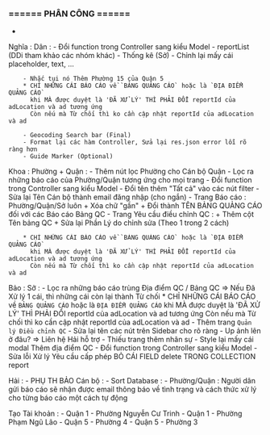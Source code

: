 
### ====== PHÂN CÔNG ======

- 

Nghĩa :
    Dân :
        - Đổi function trong Controller sang kiểu Model
        - reportList (DDi tham khảo các nhóm khác)
        - Thống kê (Sở)
        - Chỉnh lại mấy cái placeholder, text, ...

        - Nhắc tụi nó Thêm Phường 15 của Quận 5
        * CHỈ NHỮNG CÁI BÁO CÁO về `BẢNG QUẢNG CÁO` hoặc là `ĐỊA ĐIỂM QUẢNG CÁO`
          khi MÀ được duyệt là 'ĐÃ XỬ LÝ' THÌ PHẢI ĐỔI reportId của adLocation và ad tương ứng
          Còn nếu mà Từ chối thì ko cần cập nhật reportId của adLocation và ad

        - Geocoding Search bar (Final)
        - Format lại các hàm Controller, Sửa lại res.json error lỗi rõ ràng hơn
        - Guide Marker (Optional)

Khoa :
    Phường + Quận :
        - Thêm nút lọc Phường cho Cán bộ Quận
        - Lọc ra những báo cáo của Phường/Quận tương ứng cho mọi trang
        - Đổi function trong Controller sang kiểu Model
        - Đổi tên thêm "Tất cả" vào các nút filter
        - Sửa lại Tên Cán bộ thành email đăng nhập (cho ngắn)
        - Trang Báo cáo : Phường/Quận/Sở luôn
            + Xóa chữ "gần"
            + Đổi thành TÊN BẢNG QUẢNG CÁO đối với các Báo cáo Bảng QC
        - Trang Yêu cầu điều chỉnh QC :
            + Thêm cột Tên bảng QC
            + Sửa lại Phần Lý do chỉnh sửa (Theo 1 trong 2 cách)


        * CHỈ NHỮNG CÁI BÁO CÁO về `BẢNG QUẢNG CÁO` hoặc là `ĐỊA ĐIỂM QUẢNG CÁO`
          khi MÀ được duyệt là 'ĐÃ XỬ LÝ' THÌ PHẢI ĐỔI reportId của adLocation và ad tương ứng
          Còn nếu mà Từ chối thì ko cần cập nhật reportId của adLocation và ad
Bảo :
    Sở :
        - Lọc ra những báo cáo trùng Địa điểm QC / Bảng QC => Nếu Đã Xử lý 1 cái, thì những cái còn lại thành Từ chối
            * CHỈ NHỮNG CÁI BÁO CÁO về `BẢNG QUẢNG CÁO` hoặc là `ĐỊA ĐIỂM QUẢNG CÁO`
            khi MÀ được duyệt là 'ĐÃ XỬ LÝ' THÌ PHẢI ĐỔI reportId của adLocation và ad tương ứng
            Còn nếu mà Từ chối thì ko cần cập nhật reportId của adLocation và ad
        - Thêm trang `Quản lý Điều chỉnh QC`
        - Sửa lại tên các nút trên Sidebar cho rõ ràng
        - Up ảnh lên ở đâu? => Liên hệ Hải hỗ trợ
        - Thiếu trang thêm nhân sự
        - Style lại mấy cái modal Thêm địa điểm QC
        - Đổi function trong Controller sang kiểu Model
        - Sửa lỗi Xử lý Yêu cầu cấp phép
        BỎ CÁI FIELD delete TRONG COLLECTION report




Hải :
    - PHỤ TH BẢO
    Cán bộ :
        - Sort
    Database :
        - Phường/Quận : Người dân gửi báo cáo sẽ nhận được email thông báo về tình trạng và cách thức xử lý cho từng báo cáo một cách tự động


Tạo Tài khoản :
    - Quận 1 - Phường Nguyễn Cư Trinh
    - Quận 1 - Phường Phạm Ngũ Lão
    - Quận 5 - Phường 4
    - Quận 5 - Phường 3


